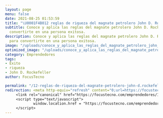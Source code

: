 ```yaml
---
layout: page
menu: false
date: 2021-08-25 01:53:59
title: "\U0001F4B012 reglas de riqueza del magnate petrolero John D. Rockefeller"
subtitle: Conoce y aplica las reglas del magnate petrolero John D. Rockefeller para
  convertirte en una persona exitosa.
description: Conoce y aplica las reglas del magnate petrolero John D. Rockefeller
  para convertirte en una persona exitosa.
image: "/uploads/conoce_y_aplica_las_reglas_del_magnate_petrolero_john_d-_rockefeller_para_convertirte_en_una_persona_exitosa-_dg07ed.jpg"
optimized_image: "/uploads/conoce_y_aplica_las_reglas_del_magnate_petrolero_john_d-_rockefeller_para_convertirte_en_una_persona_exitosa-_dg07ed-1.jpg"
category: Emprendedores
tags:
- Éxito
- riqueza
- John D. Rockefeller
author: FocusTecno

permalink: "/12-reglas-de-riqueza-del-magnate-petrolero-john-d.rockefeller/"
redirection: <meta http-equiv="refresh" content="0;url=https://focustecno.com/emprendedores/12-reglas-de-riqueza-del-magnate-petrolero-john-d.rockefeller/"/>
     <link rel="canonical" href="https://focustecno.com/emprendedores/12-reglas-de-riqueza-del-magnate-petrolero-john-d.rockefeller/"/>
     <script type="text/javascript">
             window.location.href = "https://focustecno.com/emprendedores/12-reglas-de-riqueza-del-magnate-petrolero-john-d.rockefeller/"
     </script>
---
```


